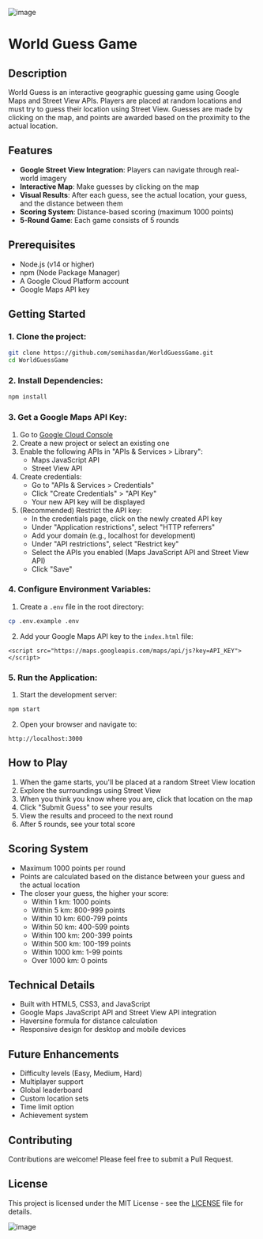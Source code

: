 ![image](https://github.com/user-attachments/assets/6682ba32-feac-448b-a2fc-334238ad5111)
# World Guess Game

## Description

World Guess is an interactive geographic guessing game using Google Maps and Street View APIs. Players are placed at random locations and must try to guess their location using Street View. Guesses are made by clicking on the map, and points are awarded based on the proximity to the actual location.

## Features

- **Google Street View Integration**: Players can navigate through real-world imagery
- **Interactive Map**: Make guesses by clicking on the map
- **Visual Results**: After each guess, see the actual location, your guess, and the distance between them
- **Scoring System**: Distance-based scoring (maximum 1000 points)
- **5-Round Game**: Each game consists of 5 rounds

## Prerequisites

- Node.js (v14 or higher)
- npm (Node Package Manager)
- A Google Cloud Platform account
- Google Maps API key

## Getting Started

### 1. Clone the project:
```bash
git clone https://github.com/semihasdan/WorldGuessGame.git
cd WorldGuessGame
```

### 2. Install Dependencies:
```bash
npm install
```

### 3. Get a Google Maps API Key:

1. Go to [Google Cloud Console](https://console.cloud.google.com)
2. Create a new project or select an existing one
3. Enable the following APIs in "APIs & Services > Library":
   - Maps JavaScript API
   - Street View API
4. Create credentials:
   - Go to "APIs & Services > Credentials"
   - Click "Create Credentials" > "API Key"
   - Your new API key will be displayed
5. (Recommended) Restrict the API key:
   - In the credentials page, click on the newly created API key
   - Under "Application restrictions", select "HTTP referrers"
   - Add your domain (e.g., localhost for development)
   - Under "API restrictions", select "Restrict key"
   - Select the APIs you enabled (Maps JavaScript API and Street View API)
   - Click "Save"

### 4. Configure Environment Variables:

1. Create a `.env` file in the root directory:
```bash
cp .env.example .env
```

2. Add your Google Maps API key to the `index.html` file:
```
<script src="https://maps.googleapis.com/maps/api/js?key=API_KEY"></script>
```

### 5. Run the Application:

1. Start the development server:
```bash
npm start
```

2. Open your browser and navigate to:
```
http://localhost:3000
```

## How to Play

1. When the game starts, you'll be placed at a random Street View location
2. Explore the surroundings using Street View
3. When you think you know where you are, click that location on the map
4. Click "Submit Guess" to see your results
5. View the results and proceed to the next round
6. After 5 rounds, see your total score

## Scoring System

- Maximum 1000 points per round
- Points are calculated based on the distance between your guess and the actual location
- The closer your guess, the higher your score:
  - Within 1 km: 1000 points
  - Within 5 km: 800-999 points
  - Within 10 km: 600-799 points
  - Within 50 km: 400-599 points
  - Within 100 km: 200-399 points
  - Within 500 km: 100-199 points
  - Within 1000 km: 1-99 points
  - Over 1000 km: 0 points

## Technical Details

- Built with HTML5, CSS3, and JavaScript
- Google Maps JavaScript API and Street View API integration
- Haversine formula for distance calculation
- Responsive design for desktop and mobile devices

## Future Enhancements

- Difficulty levels (Easy, Medium, Hard)
- Multiplayer support
- Global leaderboard
- Custom location sets
- Time limit option
- Achievement system

## Contributing

Contributions are welcome! Please feel free to submit a Pull Request.

## License

This project is licensed under the MIT License - see the [LICENSE](LICENSE) file for details.

![image](https://github.com/user-attachments/assets/792ddd44-9ade-4712-894e-392701b9b2b3)
